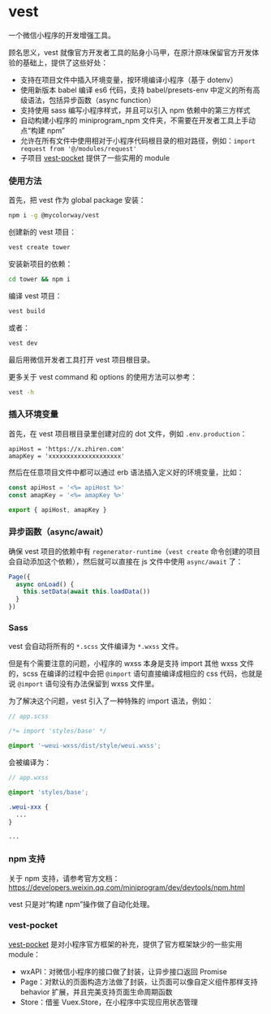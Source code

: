 # vest

一个微信小程序的开发增强工具。

顾名思义，vest 就像官方开发者工具的贴身小马甲，在原汁原味保留官方开发体验的基础上，提供了这些好处：

* 支持在项目文件中插入环境变量，按环境编译小程序（基于 dotenv）
* 使用新版本 babel 编译 es6 代码，支持 babel/presets-env 中定义的所有高级语法，包括异步函数（async function）
* 支持使用 sass 编写小程序样式，并且可以引入 npm 依赖中的第三方样式
* 自动构建小程序的 miniprogram_npm 文件夹，不需要在开发者工具上手动点“构建 npm”
* 允许在所有文件中使用相对于小程序代码根目录的相对路径，例如：`import request from '@/modules/request'`
* 子项目 [vest-pocket](https://github.com/mycolorway/vest-pocket) 提供了一些实用的 module

### 使用方法

首先，把 vest 作为 global package 安装：

```bash
npm i -g @mycolorway/vest
```

创建新的 vest 项目：

```bash
vest create tower
```

安装新项目的依赖：

```bash
cd tower && npm i
```

编译 vest 项目：

```bash
vest build
```

或者：

```bash
vest dev
```

最后用微信开发者工具打开 vest 项目根目录。

更多关于 vest command 和 options 的使用方法可以参考：

```bash
vest -h
```

### 插入环境变量

首先，在 vest 项目根目录里创建对应的 dot 文件，例如 `.env.production`：

```
apiHost = 'https://x.zhiren.com'
amapKey = 'xxxxxxxxxxxxxxxxxxxx'
```

然后在任意项目文件中都可以通过 erb 语法插入定义好的环境变量，比如：

```js
const apiHost = '<%= apiHost %>'
const amapKey = '<%= amapKey %>'

export { apiHost, amapKey }
```

### 异步函数（async/await）

确保 vest 项目的依赖中有 `regenerator-runtime`（`vest create` 命令创建的项目会自动添加这个依赖），然后就可以直接在 js 文件中使用 `async/await` 了：

```js
Page({
  async onLoad() {
    this.setData(await this.loadData())
  }
})
```

### Sass

vest 会自动将所有的 `*.scss` 文件编译为 `*.wxss` 文件。

但是有个需要注意的问题，小程序的 wxss 本身是支持 import 其他 wxss 文件的，scss 在编译的过程中会把 `@import` 语句直接编译成相应的 css 代码，也就是说 `@import` 语句没有办法保留到 wxss 文件里。

为了解决这个问题，vest 引入了一种特殊的 import 语法，例如：

```scss
// app.scss

/*= import 'styles/base' */

@import '~weui-wxss/dist/style/weui.wxss';
```

会被编译为：

```scss
// app.wxss

@import 'styles/base';

.weui-xxx {
  ...
}

...
```

### npm 支持

关于 npm 支持，请参考官方文档：https://developers.weixin.qq.com/miniprogram/dev/devtools/npm.html

vest 只是对“构建 npm”操作做了自动化处理。

### vest-pocket

[vest-pocket](https://github.com/mycolorway/vest-pocket) 是对小程序官方框架的补充，提供了官方框架缺少的一些实用 module：

* wxAPI：对微信小程序的接口做了封装，让异步接口返回 Promise
* Page：对默认的页面构造方法做了封装，让页面可以像自定义组件那样支持 behavior 扩展，并且完美支持页面生命周期函数
* Store：借鉴 Vuex.Store，在小程序中实现应用状态管理

